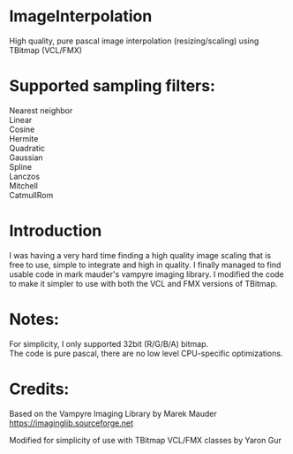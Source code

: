 # ImageInterpolation
High quality, pure pascal image interpolation (resizing/scaling) using TBitmap (VCL/FMX)

# Supported sampling filters:
Nearest neighbor<br>
Linear<br>
Cosine<br>
Hermite<br>
Quadratic<br>
Gaussian<br>
Spline<br>
Lanczos<br>
Mitchell<br>
CatmullRom<br>

# Introduction
I was having a very hard time finding a high quality image scaling that is free to use, simple to integrate and high in quality.  I finally managed to find usable code in mark mauder's vampyre imaging library.  I modified the code to make it simpler to use with both the VCL and FMX versions of TBitmap.

# Notes:
For simplicity, I only supported 32bit (R/G/B/A) bitmap.<br>
The code is pure pascal, there are no low level CPU-specific optimizations.

# Credits:
Based on the Vampyre Imaging Library by Marek Mauder<br>
https://imaginglib.sourceforge.net

Modified for simplicity of use with TBitmap VCL/FMX classes by Yaron Gur
